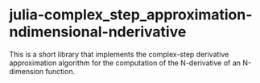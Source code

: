 # julia-complex_step_approximation-ndimensional-nderivative
This is a short library that implements the complex-step derivative approximation algorithm for the computation of the N-derivative of an N-dimension function.
